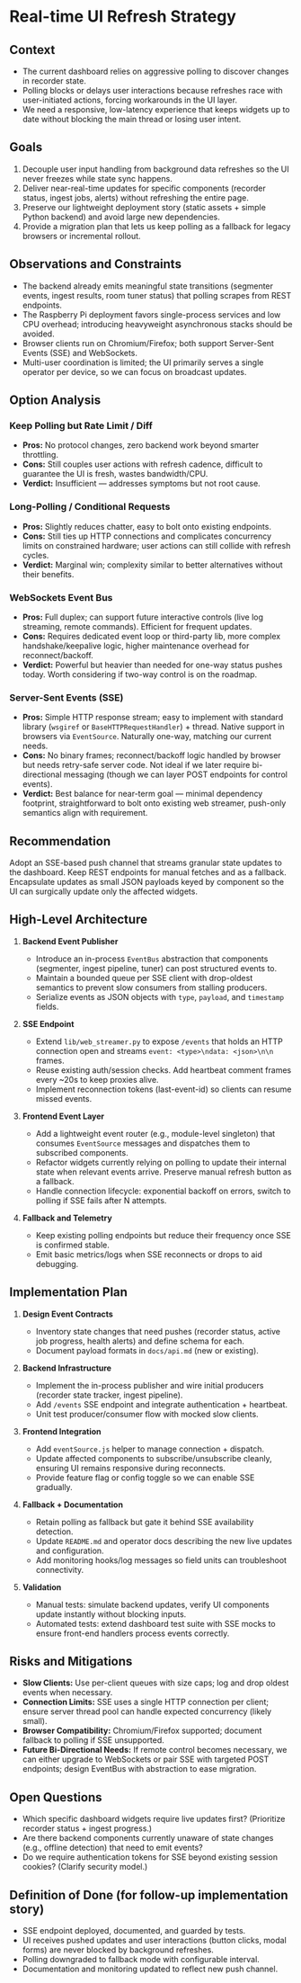 # Real-time UI Refresh Strategy

## Context
- The current dashboard relies on aggressive polling to discover changes in recorder state.
- Polling blocks or delays user interactions because refreshes race with user-initiated actions, forcing workarounds in the UI layer.
- We need a responsive, low-latency experience that keeps widgets up to date without blocking the main thread or losing user intent.

## Goals
1. Decouple user input handling from background data refreshes so the UI never freezes while state sync happens.
2. Deliver near-real-time updates for specific components (recorder status, ingest jobs, alerts) without refreshing the entire page.
3. Preserve our lightweight deployment story (static assets + simple Python backend) and avoid large new dependencies.
4. Provide a migration plan that lets us keep polling as a fallback for legacy browsers or incremental rollout.

## Observations and Constraints
- The backend already emits meaningful state transitions (segmenter events, ingest results, room tuner status) that polling scrapes from REST endpoints.
- The Raspberry Pi deployment favors single-process services and low CPU overhead; introducing heavyweight asynchronous stacks should be avoided.
- Browser clients run on Chromium/Firefox; both support Server-Sent Events (SSE) and WebSockets.
- Multi-user coordination is limited; the UI primarily serves a single operator per device, so we can focus on broadcast updates.

## Option Analysis

### Keep Polling but Rate Limit / Diff
- **Pros:** No protocol changes, zero backend work beyond smarter throttling.
- **Cons:** Still couples user actions with refresh cadence, difficult to guarantee the UI is fresh, wastes bandwidth/CPU.
- **Verdict:** Insufficient — addresses symptoms but not root cause.

### Long-Polling / Conditional Requests
- **Pros:** Slightly reduces chatter, easy to bolt onto existing endpoints.
- **Cons:** Still ties up HTTP connections and complicates concurrency limits on constrained hardware; user actions can still collide with refresh cycles.
- **Verdict:** Marginal win; complexity similar to better alternatives without their benefits.

### WebSockets Event Bus
- **Pros:** Full duplex; can support future interactive controls (live log streaming, remote commands). Efficient for frequent updates.
- **Cons:** Requires dedicated event loop or third-party lib, more complex handshake/keepalive logic, higher maintenance overhead for reconnect/backoff.
- **Verdict:** Powerful but heavier than needed for one-way status pushes today. Worth considering if two-way control is on the roadmap.

### Server-Sent Events (SSE)
- **Pros:** Simple HTTP response stream; easy to implement with standard library (`wsgiref` or `BaseHTTPRequestHandler`) + thread. Native support in browsers via `EventSource`. Naturally one-way, matching our current needs.
- **Cons:** No binary frames; reconnect/backoff logic handled by browser but needs retry-safe server code. Not ideal if we later require bi-directional messaging (though we can layer POST endpoints for control events).
- **Verdict:** Best balance for near-term goal — minimal dependency footprint, straightforward to bolt onto existing web streamer, push-only semantics align with requirement.

## Recommendation
Adopt an SSE-based push channel that streams granular state updates to the dashboard. Keep REST endpoints for manual fetches and as a fallback. Encapsulate updates as small JSON payloads keyed by component so the UI can surgically update only the affected widgets.

## High-Level Architecture
1. **Backend Event Publisher**
   - Introduce an in-process `EventBus` abstraction that components (segmenter, ingest pipeline, tuner) can post structured events to.
   - Maintain a bounded queue per SSE client with drop-oldest semantics to prevent slow consumers from stalling producers.
   - Serialize events as JSON objects with `type`, `payload`, and `timestamp` fields.

2. **SSE Endpoint**
   - Extend `lib/web_streamer.py` to expose `/events` that holds an HTTP connection open and streams `event: <type>\ndata: <json>\n\n` frames.
   - Reuse existing auth/session checks. Add heartbeat comment frames every ~20s to keep proxies alive.
   - Implement reconnection tokens (last-event-id) so clients can resume missed events.

3. **Frontend Event Layer**
   - Add a lightweight event router (e.g., module-level singleton) that consumes `EventSource` messages and dispatches them to subscribed components.
   - Refactor widgets currently relying on polling to update their internal state when relevant events arrive. Preserve manual refresh button as a fallback.
   - Handle connection lifecycle: exponential backoff on errors, switch to polling if SSE fails after N attempts.

4. **Fallback and Telemetry**
   - Keep existing polling endpoints but reduce their frequency once SSE is confirmed stable.
   - Emit basic metrics/logs when SSE reconnects or drops to aid debugging.

## Implementation Plan
1. **Design Event Contracts**
   - Inventory state changes that need pushes (recorder status, active job progress, health alerts) and define schema for each.
   - Document payload formats in `docs/api.md` (new or existing).

2. **Backend Infrastructure**
   - Implement the in-process publisher and wire initial producers (recorder state tracker, ingest pipeline).
   - Add `/events` SSE endpoint and integrate authentication + heartbeat.
   - Unit test producer/consumer flow with mocked slow clients.

3. **Frontend Integration**
   - Add `eventSource.js` helper to manage connection + dispatch.
   - Update affected components to subscribe/unsubscribe cleanly, ensuring UI remains responsive during reconnects.
   - Provide feature flag or config toggle so we can enable SSE gradually.

4. **Fallback + Documentation**
   - Retain polling as fallback but gate it behind SSE availability detection.
   - Update `README.md` and operator docs describing the new live updates and configuration.
   - Add monitoring hooks/log messages so field units can troubleshoot connectivity.

5. **Validation**
   - Manual tests: simulate backend updates, verify UI components update instantly without blocking inputs.
   - Automated tests: extend dashboard test suite with SSE mocks to ensure front-end handlers process events correctly.

## Risks and Mitigations
- **Slow Clients:** Use per-client queues with size caps; log and drop oldest events when necessary.
- **Connection Limits:** SSE uses a single HTTP connection per client; ensure server thread pool can handle expected concurrency (likely small).
- **Browser Compatibility:** Chromium/Firefox supported; document fallback to polling if SSE unsupported.
- **Future Bi-Directional Needs:** If remote control becomes necessary, we can either upgrade to WebSockets or pair SSE with targeted POST endpoints; design EventBus with abstraction to ease migration.

## Open Questions
- Which specific dashboard widgets require live updates first? (Prioritize recorder status + ingest progress.)
- Are there backend components currently unaware of state changes (e.g., offline detection) that need to emit events?
- Do we require authentication tokens for SSE beyond existing session cookies? (Clarify security model.)

## Definition of Done (for follow-up implementation story)
- SSE endpoint deployed, documented, and guarded by tests.
- UI receives pushed updates and user interactions (button clicks, modal forms) are never blocked by background refreshes.
- Polling downgraded to fallback mode with configurable interval.
- Documentation and monitoring updated to reflect new push channel.
